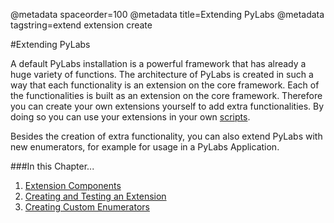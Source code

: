 @metadata spaceorder=100
@metadata title=Extending PyLabs
@metadata tagstring=extend extension create

[scripts]: #/Scripting/Home
[comp]: #/ExtendingPyLabs/ExtensionComponents
[create]: #/ExtendingPyLabs/CreateExtension
[enum]: #/ExtendingPyLabs/CreateEnumerators



#Extending PyLabs

A default PyLabs installation is a powerful framework that has already a huge variety of functions. The architecture of PyLabs is created in such a way that each functionality is an extension on the core framework. 
Each of the functionalities is built as an extension on the core framework. Therefore you can create your own extensions yourself to add extra functionalities. By doing so you can use your extensions in your own [scripts][].

Besides the creation of extra functionality, you can also extend PyLabs with new enumerators, for example for usage in a PyLabs Application.

###In this Chapter...

1. [Extension Components][comp]
2. [Creating and Testing an Extension][create]
3. [Creating Custom Enumerators][enum]